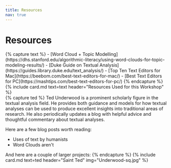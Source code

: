 ```yaml
---
title: Resources
nav: true
---
```


# Resources

<div class="row">
<div class="col-md-7">
{% capture text %}
- [Word Cloud + Topic Modelling](https://dhs.stanford.edu/algorithmic-literacy/using-word-clouds-for-topic-modeling-results/)
- [Duke Guide on Textual Analysis](https://guides.library.duke.edu/text_analysis/)
- [Top Ten Text Editors for Mac](https://beebom.com/best-text-editors-for-mac/)
- [Best Text Editors for PC](https://mashtips.com/best-text-editors-for-pc/)
{% endcapture %}
{% include card.md text=text header="Resources Used for this Workshop" %}
</div>
<div class="col-md-5">
{% capture ted %}
Ted Underwood is a prominent scholarly figure in the textual analysis field. He provides both guidance and models for how textual analyses can be used to produce excellent insights into traditional areas of research. He also periodically updates a blog with helpful advice and thoughtful commentary about textual analyses. 

Here are a few blog posts worth reading: 

- Uses of text by humanists
- Word Clouds aren't 

And here are a couple of larger projects: 
{% endcapture %}
{% include card.md text=ted header="Saint Ted" img="Underwood-sq.jpg" %}

</div>
</div>
